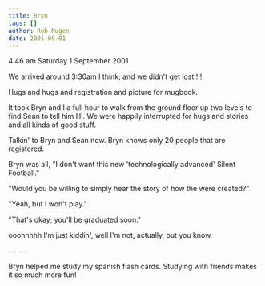 ```yaml
---
title: Bryn
tags: []
author: Rob Nugen
date: 2001-09-01
---
```


<p class=date>4:46 am Saturday 1 September 2001</p>

<p>We arrived around 3:30am I think; and we didn't get lost!!!!</p>

<p>Hugs and hugs and registration and picture for mugbook.</p>

<p>It took Bryn and I a full hour to walk from the ground floor up two levels to find Sean to tell him HI.  We were happily interrupted for hugs and stories and all kinds of good stuff.</p>

<p>Talkin' to Bryn and Sean now.  Bryn knows only 20 people that are registered.</p>

<p>Bryn was all, "I don't want this new 'technologically advanced' Silent Football."</p>

<p>"Would you be willing to simply hear the story of how the were created?"</p>

<p>"Yeah, but I won't play."</p>

<p>"That's okay; you'll be graduated soon."</p>

<p>ooohhhhh  I'm just kiddin', well I'm not, actually, but you know.</p>

<p>- - - -</p>

<p>Bryn helped me study my spanish flash cards.  Studying with friends makes it so much more fun!</p>


